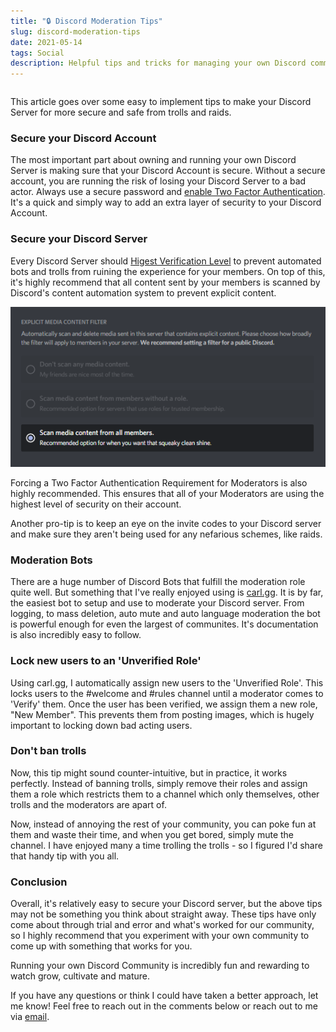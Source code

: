 ```yaml
---
title: "🔒 Discord Moderation Tips"
slug: discord-moderation-tips
date: 2021-05-14
tags: Social
description: Helpful tips and tricks for managing your own Discord community.
---
```


```toc

```

This article goes over some easy to implement tips to make your Discord Server for more secure and safe from trolls and raids.

### Secure your Discord Account

The most important part about owning and running your own Discord Server is making sure that your Discord Account is secure. Without a secure account, you are running the risk of losing your Discord Server to a bad actor. Always use a secure password and [enable Two Factor Authentication](https://support.discord.com/hc/en-us/articles/219576828-Setting-up-Two-Factor-Authentication). It's a quick and simply way to add an extra layer of security to your Discord Account.

### Secure your Discord Server

Every Discord Server should [Higest Verification Level](https://support.discord.com/hc/en-us/articles/216679607-What-are-Verification-levels-) to prevent automated bots and trolls from ruining the experience for your members. On top of this, it's highly recommend that all content sent by your members is scanned by Discord's content automation system to prevent explicit content.

![](./explicit-content-filter.png)

Forcing a Two Factor Authentication Requirement for Moderators is also highly recommended. This ensures that all of your Moderators are using the highest level of security on their account.

Another pro-tip is to keep an eye on the invite codes to your Discord server and make sure they aren't being used for any nefarious schemes, like raids.

### Moderation Bots

There are a huge number of Discord Bots that fulfill the moderation role quite well. But something that I've really enjoyed using is [carl.gg](https://carl.gg). It is by far, the easiest bot to setup and use to moderate your Discord server. From logging, to mass deletion, auto mute and auto language moderation the bot is powerful enough for even the largest of communites. It's documentation is also incredibly easy to follow.

### Lock new users to an 'Unverified Role'

Using carl.gg, I automatically assign new users to the 'Unverified Role'. This locks users to the #welcome and #rules channel until a moderator comes to 'Verify' them. Once the user has been verified, we assign them a new role, "New Member". This prevents them from posting images, which is hugely important to locking down bad acting users.

### Don't ban trolls

Now, this tip might sound counter-intuitive, but in practice, it works perfectly. Instead of banning trolls, simply remove their roles and assign them a role which restricts them to a channel which only themselves, other trolls and the moderators are apart of.

Now, instead of annoying the rest of your community, you can poke fun at them and waste their time, and when you get bored, simply mute the channel. I have enjoyed many a time trolling the trolls - so I figured I'd share that handy tip with you all.

### Conclusion

Overall, it's relatively easy to secure your Discord server, but the above tips may not be something you think about straight away. These tips have only come about through trial and error and what's worked for our community, so I highly recommend that you experiment with your own community to come up with something that works for you.

Running your own Discord Community is incredibly fun and rewarding to watch grow, cultivate and mature.

If you have any questions or think I could have taken a better approach, let me know! Feel free to reach out in the comments below or reach out to me via [email](mailto:zacchary@puckeridge.me).
